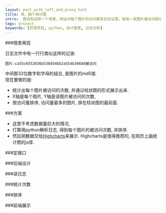 ```yaml
---
layout: post_with_left_and_proxy_hint
title: 来，画个统计图
intro:  假设有这样一个场景，网站对每个图片的访问都有日志记录。每有一张图片被访问就记录一条日志。我们来处理这个日志文件，画出每个图片被访问的次数的柱状图吧。
tags: project
keywords: [开源项目, python, 统计图表, 日志分析]
---
```


###情景再现

日志文件中有一行行类似这样的记录:    

```
图片:ca55c6552036b538d54bb2a554b3668d被访问    
```
    
中间那32位数字和字母的组合, 是图片的md5值.    
现在要做的是:    

+ 统计出每个图片被访问的次数, 并通过柱状图的形式展示出来.    
+ X轴是每个图片, Y轴是该图片被访问的次数,     
+ 按访问量排序, 访问量最多的图片, 排在柱状图的最前面.     

###方案

+ 这里不考虑数据量巨大的情况,     
+ 打算用python解析日志, 得到每个图片的被访问次数, 并排序.     
+ 然后把数据交给[Highcharts](http://www.hcharts.cn/)来展示. Highcharts是值得推荐的, 在网页上画统计图的js库. 

###定接口

###后端设计

###读日志

###统计次数

###排序

###前端展示


